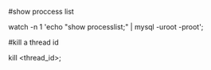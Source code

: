 #show proccess list

watch -n 1 'echo "show processlist;" | mysql -uroot -proot';

#kill a thread id

kill <thread_id>;
